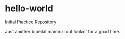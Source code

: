 # hello-world
Initial Practice Repository

Just another bipedal mammal out lookin' for a good time.  
